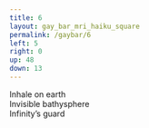 ```yaml
---
title: 6
layout: gay_bar_mri_haiku_square
permalink: /gaybar/6
left: 5
right: 0
up: 48
down: 13
---
```

Inhale on earth  
Invisible bathysphere  
Infinity’s guard